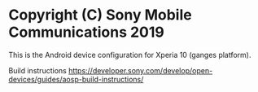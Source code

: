 Copyright (C) Sony Mobile Communications 2019
=============================================

This is the Android device configuration for Xperia 10 (ganges platform).

Build instructions
https://developer.sony.com/develop/open-devices/guides/aosp-build-instructions/
